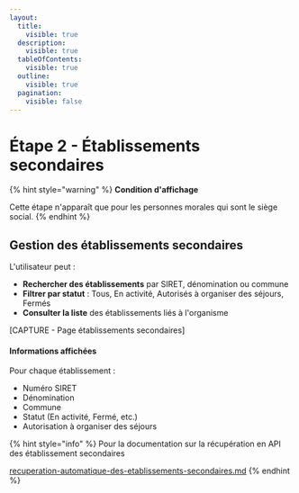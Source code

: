 ```yaml
---
layout:
  title:
    visible: true
  description:
    visible: true
  tableOfContents:
    visible: true
  outline:
    visible: true
  pagination:
    visible: false
---
```


# Étape 2 - Établissements secondaires

{% hint style="warning" %}
**Condition d'affichage**

Cette étape n'apparaît que pour les personnes morales qui sont le siège social.
{% endhint %}

## Gestion des établissements secondaires

L'utilisateur peut :

* **Rechercher des établissements** par SIRET, dénomination ou commune
* **Filtrer par statut** : Tous, En activité, Autorisés à organiser des séjours, Fermés
* **Consulter la liste** des établissements liés à l'organisme

\[CAPTURE - Page établissements secondaires]

#### Informations affichées

Pour chaque établissement :

* Numéro SIRET
* Dénomination
* Commune
* Statut (En activité, Fermé, etc.)
* Autorisation à organiser des séjours

{% hint style="info" %}
Pour la documentation sur la récupération en API des établissement secondaires

[recuperation-automatique-des-etablissements-secondaires.md](recuperation-automatique-des-etablissements-secondaires.md "mention")
{% endhint %}
